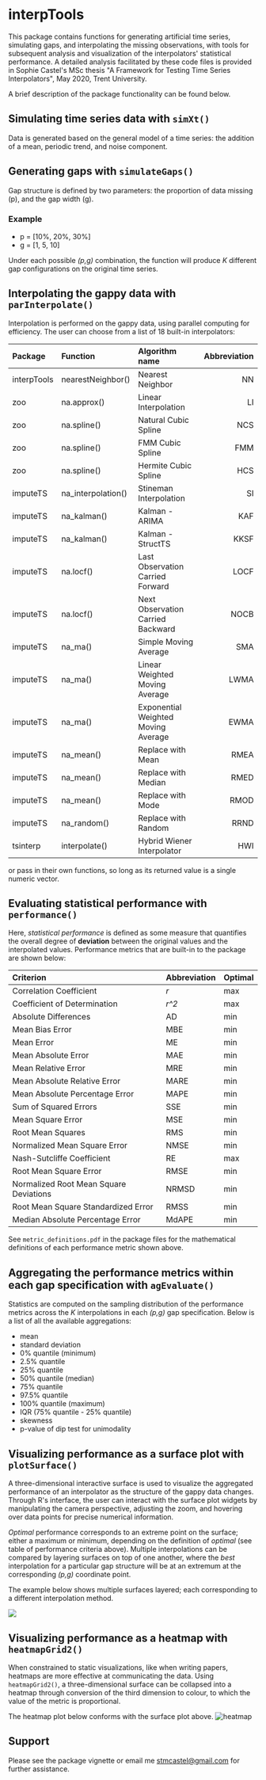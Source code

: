 # interpTools
This package contains functions for generating artificial time series, simulating gaps, and interpolating the missing observations, with tools for subsequent analysis and visualization of the interpolators' statistical performance. A detailed analysis facilitated by these code files is provided in Sophie Castel's MSc thesis "A Framework for Testing Time Series Interpolators", May 2020, Trent University. 

A brief description of the package functionality can be found below.

## Simulating time series data with `simXt()`
Data is generated based on the general model of a time series: the addition of a mean, periodic trend, and noise component.  

## Generating gaps with `simulateGaps()`
Gap structure is defined by two parameters: the proportion of data missing (p), and the gap width (g). 

### Example
* p = [10%, 20%, 30%]
* g = [1, 5, 10]

Under each possible *(p,g)* combination, the function will produce *K* different gap configurations on the original time series.

## Interpolating the gappy data with `parInterpolate()`
Interpolation is performed on the gappy data, using parallel computing for efficiency. The user can choose from a list of 18 built-in interpolators:

| Package | Function | Algorithm name | Abbreviation |
|:--------|:--------------------|:--------------------------------|----------:|
| interpTools | nearestNeighbor() | Nearest Neighbor | NN |  
| zoo | na.approx() | Linear Interpolation | LI |
| zoo | na.spline() | Natural Cubic Spline | NCS |
| zoo | na.spline() | FMM Cubic Spline | FMM |
| zoo  | na.spline() | Hermite Cubic Spline | HCS |
| imputeTS | na_interpolation() | Stineman Interpolation | SI |
| imputeTS | na_kalman() | Kalman - ARIMA | KAF |       
| imputeTS | na_kalman() | Kalman - StructTS | KKSF |
| imputeTS | na.locf() | Last Observation Carried Forward | LOCF |
| imputeTS | na.locf() | Next Observation Carried Backward | NOCB |
| imputeTS | na_ma() | Simple Moving Average | SMA |
| imputeTS | na_ma() | Linear Weighted Moving Average | LWMA |
| imputeTS | na_ma() | Exponential Weighted Moving Average | EWMA |
| imputeTS | na_mean() | Replace with Mean | RMEA |
| imputeTS | na_mean() | Replace with Median | RMED |
| imputeTS | na_mean() | Replace with Mode | RMOD |
| imputeTS | na_random() | Replace with Random | RRND |
| tsinterp | interpolate() | Hybrid Wiener Interpolator | HWI |

or pass in their own functions, so long as its returned value  is a single numeric vector. 

## Evaluating statistical performance with `performance()`
Here, *statistical performance* is defined as some measure that quantifies the overall degree of **deviation** between the original values and the interpolated values.  Performance metrics that are built-in to the package are shown below:

| Criterion | Abbreviation | Optimal |
|:----------|:-------------|:--------|
| Correlation Coefficient | *r* | max |
  | Coefficient of Determination |*r^2* | max |
  | Absolute Differences |  AD  | min |
  | Mean Bias Error |  MBE  | min |
  | Mean Error |  ME  | min |
  | Mean Absolute Error |  MAE  | min |
  | Mean Relative Error |  MRE  | min |
  | Mean Absolute Relative Error |  MARE  | min |
  | Mean Absolute Percentage Error |  MAPE  | min |
  | Sum of Squared Errors |  SSE  | min |
  | Mean Square Error |  MSE  | min |
  | Root Mean Squares |  RMS  | min |
  | Normalized Mean Square Error |  NMSE  | min |
  | Nash-Sutcliffe Coefficient |  RE  | max |
  | Root Mean Square Error |  RMSE  | min |
  | Normalized Root Mean Square Deviations | NRMSD | min |
  | Root Mean Square Standardized Error | RMSS | min |
  | Median Absolute Percentage Error | MdAPE | min |

See `metric_definitions.pdf` in the package files for the mathematical definitions of each performance metric shown above.

## Aggregating the performance metrics within each gap specification with `agEvaluate()`
Statistics are computed on the sampling distribution of the performance metrics across the *K* interpolations in each *(p,g)* gap specification. Below is a list of all the available aggregations:

* mean
* standard deviation
* 0\% quantile (minimum)
* 2.5\% quantile
* 25\% quantile
* 50\% quantile (median)
* 75\% quantile
* 97.5\% quantile
* 100\% quantile (maximum)
* IQR (75\% quantile - 25\% quantile)
* skewness
* p-value of dip test for unimodality

## Visualizing performance as a **surface plot** with `plotSurface()`
A three-dimensional interactive surface is used to visualize the aggregated performance of an interpolator as the structure of the gappy data changes. Through R's interface, the user can interact with the surface plot widgets by manipulating the camera perspective, adjusting the zoom, and hovering over data points for precise numerical information.

*Optimal* performance corresponds to an extreme point on the surface; either a maximum or minimum, depending on the definition of *optimal* (see table of performance criteria above). Multiple interpolations can be compared by layering surfaces on top of one another, where the *best* interpolation for a particular gap structure will be at an extremum at the corresponding *(p,g)* coordinate point.    

The example below shows multiple surfaces layered; each corresponding to a different interpolation method. 
<div align=”center”><img src = "img/sp.png"></div>

## Visualizing performance as a **heatmap** with `heatmapGrid2()`
When constrained to static visualizations, like when writing papers, heatmaps are more effective at communicating the data. Using `heatmapGrid2()`, a three-dimensional surface can be collapsed into a heatmap through conversion of the third dimension to colour, to which the value of the metric is proportional. 

The heatmap plot below conforms with the surface plot above. 
![heatmap](img/hm.png)

## Support
Please see the package vignette or email me stmcastel@gmail.com for further assistance.
